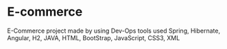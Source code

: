 # E-commerce
E-Commerce project made by using Dev-Ops tools used Spring, Hibernate, Angular, H2, JAVA, HTML, BootStrap, JavaScript, CSS3, XML
